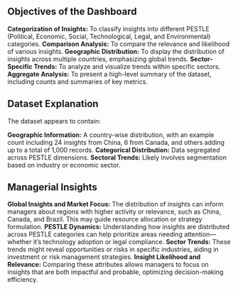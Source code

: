 ## Objectives of the Dashboard

**Categorization of Insights:** To classify insights into different PESTLE (Political, Economic, Social, Technological, Legal, and Environmental) categories.
**Comparison Analysis:** To compare the relevance and likelihood of various insights.
**Geographic Distribution:** To display the distribution of insights across multiple countries, emphasizing global trends.
**Sector-Specific Trends:** To analyze and visualize trends within specific sectors.
**Aggregate Analysis:** To present a high-level summary of the dataset, including counts and summaries of key metrics.

## Dataset Explanation

The dataset appears to contain:

**Geographic Information:** A country-wise distribution, with an example count including 24 insights from China, 6 from Canada, and others adding up to a total of 1,000 records.
**Categorical Distribution:** Data segregated across PESTLE dimensions.
**Sectoral Trends:** Likely involves segmentation based on industry or economic sector.

## Managerial Insights

**Global Insights and Market Focus:** The distribution of insights can inform managers about regions with higher activity or relevance, such as China, Canada, and Brazil. This may guide resource allocation or strategy formulation.
**PESTLE Dynamics:** Understanding how insights are distributed across PESTLE categories can help prioritize areas needing attention—whether it’s technology adoption or legal compliance.
**Sector Trends:** These trends might reveal opportunities or risks in specific industries, aiding in investment or risk management strategies.
**Insight Likelihood and Relevance:** Comparing these attributes allows managers to focus on insights that are both impactful and probable, optimizing decision-making efficiency.
